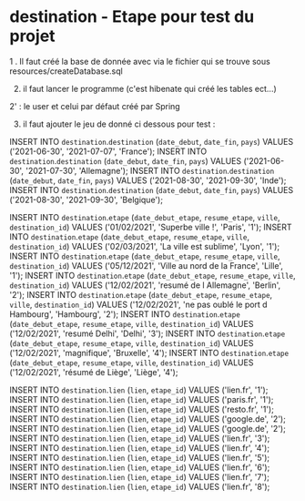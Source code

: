 # destination - Etape pour test du projet 

1 . Il faut créé la base de donnée avec via le fichier qui se trouve sous resources/createDatabase.sql

2. il faut lancer le programme (c'est hibenate qui créé les tables ect...)

2' : le user et celui par défaut créé par Spring

3. il faut ajouter le jeu de donné ci dessous pour test :



INSERT INTO `destination`.`destination` (`date_debut`, `date_fin`, `pays`) VALUES ('2021-06-30', '2021-07-07', 'France');
INSERT INTO `destination`.`destination` (`date_debut`, `date_fin`, `pays`) VALUES ('2021-06-30', '2021-07-30', 'Allemagne');
INSERT INTO `destination`.`destination` (`date_debut`, `date_fin`, `pays`) VALUES ('2021-08-30', '2021-09-30', 'Inde');
INSERT INTO `destination`.`destination` (`date_debut`, `date_fin`, `pays`) VALUES ('2021-08-30', '2021-09-30', 'Belgique');

INSERT INTO `destination`.`etape` (`date_debut_etape`, `resume_etape`, `ville`, `destination_id`) VALUES ('01/02/2021', 'Superbe ville !', 'Paris', '1');
INSERT INTO `destination`.`etape` (`date_debut_etape`, `resume_etape`, `ville`, `destination_id`) VALUES ('02/03/2021', 'La ville est sublime', 'Lyon', '1');
INSERT INTO `destination`.`etape` (`date_debut_etape`, `resume_etape`, `ville`, `destination_id`) VALUES ('05/12/2021', 'Ville au nord de la France', 'Lille', '1');
INSERT INTO `destination`.`etape` (`date_debut_etape`, `resume_etape`, `ville`, `destination_id`) VALUES ('12/02/2021', 'resumé de l Allemagne', 'Berlin', '2');
INSERT INTO `destination`.`etape` (`date_debut_etape`, `resume_etape`, `ville`, `destination_id`) VALUES ('12/02/2021', 'ne pas oublé le port d Hambourg', 'Hambourg', '2');
INSERT INTO `destination`.`etape` (`date_debut_etape`, `resume_etape`, `ville`, `destination_id`) VALUES ('12/02/2021', 'resumé Delhi', 'Delhi', '3');
INSERT INTO `destination`.`etape` (`date_debut_etape`, `resume_etape`, `ville`, `destination_id`) VALUES ('12/02/2021', 'magnifique', 'Bruxelle', '4');
INSERT INTO `destination`.`etape` (`date_debut_etape`, `resume_etape`, `ville`, `destination_id`) VALUES ('12/02/2021', 'résumé de Liège', 'Liège', '4');


INSERT INTO `destination`.`lien` (`lien`, `etape_id`) VALUES ('lien.fr', '1');
INSERT INTO `destination`.`lien` (`lien`, `etape_id`) VALUES ('paris.fr', '1');
INSERT INTO `destination`.`lien` (`lien`, `etape_id`) VALUES ('resto.fr', '1');
INSERT INTO `destination`.`lien` (`lien`, `etape_id`) VALUES ('google.de', '2');
INSERT INTO `destination`.`lien` (`lien`, `etape_id`) VALUES ('google.de', '2');
INSERT INTO `destination`.`lien` (`lien`, `etape_id`) VALUES ('lien.fr', '3');
INSERT INTO `destination`.`lien` (`lien`, `etape_id`) VALUES ('lien.fr', '4');
INSERT INTO `destination`.`lien` (`lien`, `etape_id`) VALUES ('lien.fr', '5');
INSERT INTO `destination`.`lien` (`lien`, `etape_id`) VALUES ('lien.fr', '6');
INSERT INTO `destination`.`lien` (`lien`, `etape_id`) VALUES ('lien.fr', '7');
INSERT INTO `destination`.`lien` (`lien`, `etape_id`) VALUES ('lien.fr', '8');

